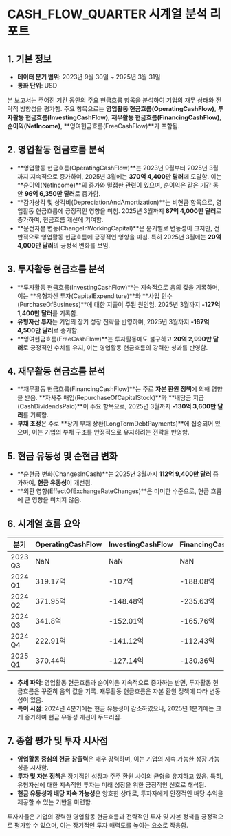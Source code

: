 # CASH_FLOW_QUARTER 시계열 분석 리포트

## 1. 기본 정보

- **데이터 분기 범위**: 2023년 9월 30일 ~ 2025년 3월 31일
- **통화 단위**: USD

본 보고서는 주어진 기간 동안의 주요 현금흐름 항목을 분석하여 기업의 재무 상태와 전략적 방향성을 평가함. 주요 항목으로는 **영업활동 현금흐름(OperatingCashFlow)**, **투자활동 현금흐름(InvestingCashFlow)**, **재무활동 현금흐름(FinancingCashFlow)**, **순이익(NetIncome)**, **잉여현금흐름(FreeCashFlow)**가 포함됨.

## 2. 영업활동 현금흐름 분석

- **영업활동 현금흐름(OperatingCashFlow)**는 2023년 9월부터 2025년 3월까지 지속적으로 증가하여, 2025년 3월에는 **370억 4,400만 달러**에 도달함. 이는 **순이익(NetIncome)**의 증가와 밀접한 관련이 있으며, 순이익은 같은 기간 동안 **96억 6,350만 달러**로 증가함.
- **감가상각 및 상각비(DepreciationAndAmortization)**는 비현금 항목으로, 영업활동 현금흐름에 긍정적인 영향을 미침. 2025년 3월까지 **87억 4,000만 달러**로 증가하여, 현금흐름 개선에 기여함.
- **운전자본 변동(ChangeInWorkingCapital)**은 분기별로 변동성이 크지만, 전반적으로 영업활동 현금흐름에 긍정적인 영향을 미침. 특히 2025년 3월에는 **20억 4,000만 달러**의 긍정적 변화를 보임.

## 3. 투자활동 현금흐름 분석

- **투자활동 현금흐름(InvestingCashFlow)**는 지속적으로 음의 값을 기록하며, 이는 **유형자산 투자(CapitalExpenditure)**와 **사업 인수(PurchaseOfBusiness)**에 대한 지출이 주된 원인임. 2025년 3월까지 **-127억 1,400만 달러**를 기록함.
- **유형자산 투자**는 기업의 장기 성장 전략을 반영하며, 2025년 3월까지 **-167억 4,500만 달러**로 증가함.
- **잉여현금흐름(FreeCashFlow)**는 투자활동에도 불구하고 **20억 2,990만 달러**로 긍정적인 수치를 유지, 이는 영업활동 현금흐름의 강력한 성과를 반영함.

## 4. 재무활동 현금흐름 분석

- **재무활동 현금흐름(FinancingCashFlow)**는 주로 **자본 환원 정책**에 의해 영향을 받음. **자사주 매입(RepurchaseOfCapitalStock)**과 **배당금 지급(CashDividendsPaid)**이 주요 항목으로, 2025년 3월까지 **-130억 3,600만 달러**를 기록함.
- **부채 조정**은 주로 **장기 부채 상환(LongTermDebtPayments)**에 집중되어 있으며, 이는 기업의 부채 구조를 안정적으로 유지하려는 전략을 반영함.

## 5. 현금 유동성 및 순현금 변화

- **순현금 변화(ChangesInCash)**는 2025년 3월까지 **112억 9,400만 달러** 증가하여, **현금 유동성**이 개선됨.
- **외환 영향(EffectOfExchangeRateChanges)**은 미미한 수준으로, 현금 흐름에 큰 영향을 미치지 않음.

## 6. 시계열 흐름 요약

| 분기 | OperatingCashFlow | InvestingCashFlow | FinancingCashFlow | NetIncome | FreeCashFlow | ChangesInCash |
|------|-------------------|-------------------|-------------------|-----------|--------------|---------------|
| 2023 Q3 | NaN | NaN | NaN | NaN | NaN | NaN |
| 2024 Q1 | 319.17억 | -107억 | -188.08억 | 219.39억 | 209.65억 | 24.09억 |
| 2024 Q2 | 371.95억 | -148.48억 | -235.63억 | 220.36억 | 233.22억 | -12.16억 |
| 2024 Q3 | 341.8억 | -152.01억 | -165.76억 | 246.67억 | 192.57억 | 24.03억 |
| 2024 Q4 | 222.91억 | -141.12억 | -112.43억 | 241.08억 | 64.87억 | -30.64억 |
| 2025 Q1 | 370.44억 | -127.14억 | -130.36억 | 258.24억 | 202.99억 | 112.94억 |

- **추세 파악**: 영업활동 현금흐름과 순이익은 지속적으로 증가하는 반면, 투자활동 현금흐름은 꾸준히 음의 값을 기록. 재무활동 현금흐름은 자본 환원 정책에 따라 변동성이 있음.
- **특이 시점**: 2024년 4분기에는 현금 유동성이 감소하였으나, 2025년 1분기에는 크게 증가하여 현금 유동성 개선이 두드러짐.

## 7. 종합 평가 및 투자 시사점

- **영업활동 중심의 현금 창출력**은 매우 강력하며, 이는 기업의 지속 가능한 성장 가능성을 시사함.
- **투자 및 자본 정책**은 장기적인 성장과 주주 환원 사이의 균형을 유지하고 있음. 특히, 유형자산에 대한 지속적인 투자는 미래 성장을 위한 긍정적인 신호로 해석됨.
- **현금 유동성과 배당 지속 가능성**은 양호한 상태로, 투자자에게 안정적인 배당 수익을 제공할 수 있는 기반을 마련함. 

투자자들은 기업의 강력한 영업활동 현금흐름과 전략적인 투자 및 자본 정책을 긍정적으로 평가할 수 있으며, 이는 장기적인 투자 매력도를 높이는 요소로 작용함.